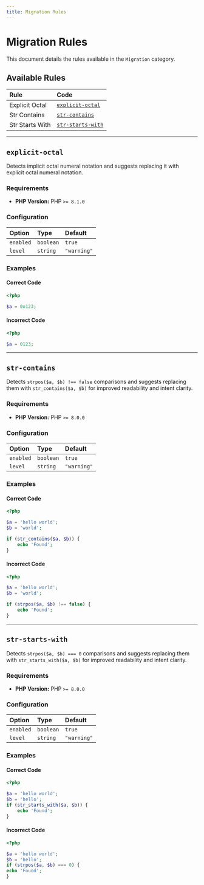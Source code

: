 ```yaml
---
title: Migration Rules
---
```


# Migration Rules

This document details the rules available in the `Migration` category.

## Available Rules

| Rule | Code |
| :--- | :---------- |
| Explicit Octal | [`explicit-octal`](#explicit-octal) |
| Str Contains | [`str-contains`](#str-contains) |
| Str Starts With | [`str-starts-with`](#str-starts-with) |

---

## <a id="explicit-octal"></a>`explicit-octal`

Detects implicit octal numeral notation and suggests replacing it with explicit octal numeral notation.


### Requirements

- **PHP Version:** PHP `>= 8.1.0`

### Configuration

| Option | Type | Default |
| :--- | :--- | :--- |
| `enabled` | `boolean` | `true` |
| `level` | `string` | `"warning"` |

### Examples

#### Correct Code

```php
<?php

$a = 0o123;
```

#### Incorrect Code

```php
<?php

$a = 0123;
```

---

## <a id="str-contains"></a>`str-contains`

Detects `strpos($a, $b) !== false` comparisons and suggests replacing them with `str_contains($a, $b)`
for improved readability and intent clarity.


### Requirements

- **PHP Version:** PHP `>= 8.0.0`

### Configuration

| Option | Type | Default |
| :--- | :--- | :--- |
| `enabled` | `boolean` | `true` |
| `level` | `string` | `"warning"` |

### Examples

#### Correct Code

```php
<?php

$a = 'hello world';
$b = 'world';

if (str_contains($a, $b)) {
    echo 'Found';
}
```

#### Incorrect Code

```php
<?php

$a = 'hello world';
$b = 'world';

if (strpos($a, $b) !== false) {
    echo 'Found';
}
```

---

## <a id="str-starts-with"></a>`str-starts-with`

Detects `strpos($a, $b) === 0` comparisons and suggests replacing them with `str_starts_with($a, $b)`
for improved readability and intent clarity.


### Requirements

- **PHP Version:** PHP `>= 8.0.0`

### Configuration

| Option | Type | Default |
| :--- | :--- | :--- |
| `enabled` | `boolean` | `true` |
| `level` | `string` | `"warning"` |

### Examples

#### Correct Code

```php
<?php

$a = 'hello world';
$b = 'hello';
if (str_starts_with($a, $b)) {
    echo 'Found';
}
```

#### Incorrect Code

```php
<?php

$a = 'hello world';
$b = 'hello';
if (strpos($a, $b) === 0) {
echo 'Found';
}
```
